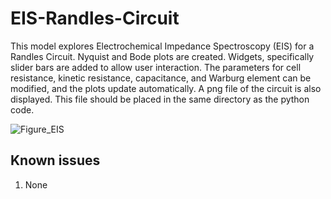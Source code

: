 
# EIS-Randles-Circuit
This model explores Electrochemical Impedance Spectroscopy (EIS) for a Randles Circuit.  Nyquist and Bode plots are created.  Widgets, specifically slider bars are added to allow user interaction.  The parameters for cell resistance, kinetic resistance, capacitance, and Warburg element can be modified, and the plots update automatically.  A png file of the circuit is also displayed.  This file should be placed in the same directory as the python code.

![Figure_EIS](https://user-images.githubusercontent.com/75796436/103444236-c90cc600-4c34-11eb-8898-911b5eedcc7d.png)

## Known issues
1. None
